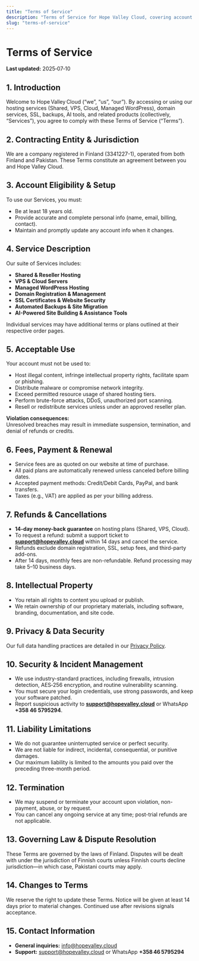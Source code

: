 ```yaml
---
title: "Terms of Service"
description: "Terms of Service for Hope Valley Cloud, covering account setup, service usage, fees, refunds, and more."
slug: "terms-of-service"
---
```


# Terms of Service

**Last updated:** 2025‑07‑10

## 1. Introduction  
Welcome to Hope Valley Cloud (“we”, “us”, “our”). By accessing or using our hosting services (Shared, VPS, Cloud, Managed WordPress), domain services, SSL, backups, AI tools, and related products (collectively, “Services”), you agree to comply with these Terms of Service (“Terms”).

## 2. Contracting Entity & Jurisdiction  
We are a company registered in Finland (3341227-1), operated from both Finland and Pakistan. These Terms constitute an agreement between you and Hope Valley Cloud.

## 3. Account Eligibility & Setup  
To use our Services, you must:
- Be at least 18 years old.
- Provide accurate and complete personal info (name, email, billing, contact).
- Maintain and promptly update any account info when it changes.

## 4. Service Description  
Our suite of Services includes:
- **Shared & Reseller Hosting**  
- **VPS & Cloud Servers**  
- **Managed WordPress Hosting**  
- **Domain Registration & Management**  
- **SSL Certificates & Website Security**  
- **Automated Backups & Site Migration**  
- **AI-Powered Site Building & Assistance Tools**

Individual services may have additional terms or plans outlined at their respective order pages.

## 5. Acceptable Use  
Your account must not be used to:
- Host illegal content, infringe intellectual property rights, facilitate spam or phishing.
- Distribute malware or compromise network integrity.
- Exceed permitted resource usage of shared hosting tiers.
- Perform brute-force attacks, DDoS, unauthorized port scanning.
- Resell or redistribute services unless under an approved reseller plan.

**Violation consequences:**  
Unresolved breaches may result in immediate suspension, termination, and denial of refunds or credits.

## 6. Fees, Payment & Renewal  
- Service fees are as quoted on our website at time of purchase.
- All paid plans are automatically renewed unless canceled before billing dates.
- Accepted payment methods: Credit/Debit Cards, PayPal, and bank transfers.
- Taxes (e.g., VAT) are applied as per your billing address.

## 7. Refunds & Cancellations  
- **14-day money-back guarantee** on hosting plans (Shared, VPS, Cloud).  
- To request a refund: submit a support ticket to **support@hopevalley.cloud** within 14 days and cancel the service.  
- Refunds exclude domain registration, SSL, setup fees, and third-party add-ons.
- After 14 days, monthly fees are non-refundable. Refund processing may take 5–10 business days.

## 8. Intellectual Property  
- You retain all rights to content you upload or publish.  
- We retain ownership of our proprietary materials, including software, branding, documentation, and site code.

## 9. Privacy & Data Security  
Our full data handling practices are detailed in our [Privacy Policy](privacy-policy).

## 10. Security & Incident Management  
- We use industry-standard practices, including firewalls, intrusion detection, AES‑256 encryption, and routine vulnerability scanning.  
- You must secure your login credentials, use strong passwords, and keep your software patched.  
- Report suspicious activity to **support@hopevalley.cloud** or WhatsApp **+358 46 5795294**.

## 11. Liability Limitations  
- We do not guarantee uninterrupted service or perfect security.  
- We are not liable for indirect, incidental, consequential, or punitive damages.  
- Our maximum liability is limited to the amounts you paid over the preceding three-month period.

## 12. Termination  
- We may suspend or terminate your account upon violation, non-payment, abuse, or by request.  
- You can cancel any ongoing service at any time; post-trial refunds are not applicable.

## 13. Governing Law & Dispute Resolution  
These Terms are governed by the laws of Finland. Disputes will be dealt with under the jurisdiction of Finnish courts unless Finnish courts decline jurisdiction—in which case, Pakistani courts may apply.

## 14. Changes to Terms  
We reserve the right to update these Terms. Notice will be given at least 14 days prior to material changes. Continued use after revisions signals acceptance.

## 15. Contact Information  
- **General inquiries:** info@hopevalley.cloud  
- **Support:** support@hopevalley.cloud or WhatsApp **+358 46 5795294** 
